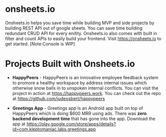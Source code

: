 # onsheets.io
Onsheets.io helps you save time while building MVP and side projects by building REST API out of google sheets. You can save time building redundant CRUD API for every enitity. Onsheets.io also comes with built in filter and count APIs to easily build your frontend. Visit https://onsheets.io to get started. \[Note:Console is WIP\]

# Projects Built with Onsheets.io
* **HappyPeers** - HappyPeers is an innovative employee feedback system to promore a healthy workspace by address internal issues which otherwise snow balls in to unspoken internal conflicts. You can visit the project in action at https://happypeers.work.
You can check out the repo at https://github.com/judeosbert/happypeers

* **Greetings App** - Greetings app is an Android app built on top of HappyPeers which is doing $600 MRR using ads. There was **zero backend development time** that has gone into the app. Download the app at https://play.google.com/store/apps/details?id=com.kleptomaniac.labs.greetings.app
